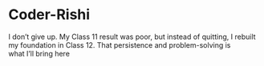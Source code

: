 # Coder-Rishi
I don’t give up. My Class 11 result was poor, but instead of quitting, I rebuilt my foundation in Class 12. That persistence and problem-solving is what I’ll bring here
